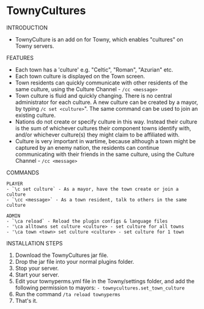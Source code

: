 # TownyCultures

INTRODUCTION
- TownyCulture is an add on for Towny, which enables "cultures" on Towny servers.
 
FEATURES
- Each town has a 'culture' e.g. "Celtic", "Roman", "Azurian" etc.
- Each town culture is displayed on the Town screen.
- Town residents can quickly communicate with other residents of the same culture,
  using the Culture Channel - `/cc <message>`
- Town culture is fluid and quickly changing. 
  There is no central administrator for each culture.
  A new culture can be created by a mayor, by typing `/c set <culture>`".
  The same command can be used to join an existing culture.
- Nations do not create or specify culture in this way.
  Instead their culture is the sum of whichever cultures 
  their component towns identify with, 
  and/or whichever culture(s) they might claim to be affiliated with.
- Culture is very important in wartime,
  because although a town might be captured by an enemy nation,
  the residents can continue communicating with their friends in the same culture,
  using the Culture Channel - `/cc <message>`

COMMANDS

    PLAYER
    - `\c set culture` - As a mayor, have the town create or join a culture
    - `\cc <message>` - As a town resident, talk to others in the same culture

    ADMIN
    - `\ca reload` - Reload the plugin configs & language files
    - '\ca alltowns set culture <culture> - set culture for all towns
    - '\ca town <town> set culture <culture> - set culture for 1 town
      
INSTALLATION STEPS
1. Download the TownyCultures jar file.
2. Drop the jar file into your normal plugins folder.
3. Stop your server.
4. Start your server.
5. Edit your townyperms.yml file in the Towny/settings folder, 
   and add the following permission to mayors:
   `- townycultures.set_town_culture`
6. Run the command `/ta reload townyperms`   
7. That's it.
